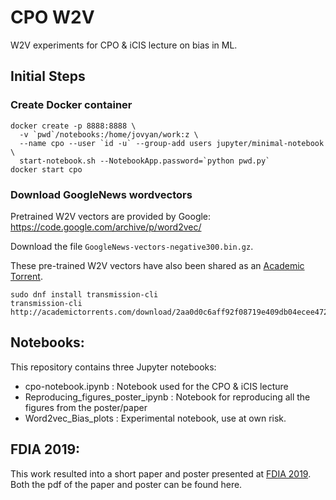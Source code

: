 # CPO W2V

W2V experiments for CPO & iCIS lecture on bias in ML.

## Initial Steps

### Create Docker container

    docker create -p 8888:8888 \
      -v `pwd`/notebooks:/home/jovyan/work:z \
      --name cpo --user `id -u` --group-add users jupyter/minimal-notebook \
      start-notebook.sh --NotebookApp.password=`python pwd.py`
    docker start cpo

### Download GoogleNews wordvectors

Pretrained W2V vectors are provided by Google:
https://code.google.com/archive/p/word2vec/

Download the file `GoogleNews-vectors-negative300.bin.gz`.

These pre-trained W2V vectors have also been shared as an 
[Academic Torrent](http://academictorrents.com/details/2aa0d0c6aff92f08719e409db04ecee4721cf21f).

    sudo dnf install transmission-cli
    transmission-cli http://academictorrents.com/download/2aa0d0c6aff92f08719e409db04ecee4721cf21f.torrent

## Notebooks:
This repository contains three Jupyter notebooks:
- cpo-notebook.ipynb : Notebook used for the CPO & iCIS lecture
- Reproducing_figures_poster_ipynb : Notebook for reproducing all the figures from the poster/paper
- Word2vec_Bias_plots : Experimental notebook, use at own risk. 

## FDIA 2019:
This work resulted into a short paper and poster presented at [FDIA 2019](http://www.ir.disco.unimib.it/essir2019/fdia/). Both the pdf of the paper and poster can be found here. 
